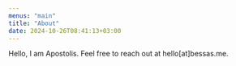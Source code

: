 ```yaml
---
menus: "main"
title: "About"
date: 2024-10-26T08:41:13+03:00
---
```


Hello, I am Apostolis. Feel free to reach out at hello[at]bessas.me.
